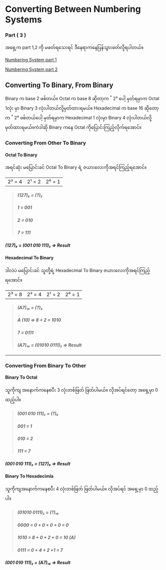 # Converting Between Numbering Systems

### Part ( 3 )

အရှေ့က part 1,2 ကို မဖတ်ရသေးရင် ဒီနေရာကနေပြန်သွားဖတ်လို့ရပါတယ်။​

[Numbering System part 1](https://github.com/aungsannphyo/Data-Structure-And-Algorithms/blob/main/2-number-systems/number-system-part-1.md)

[Numbering System part 2](https://github.com/aungsannphyo/Data-Structure-And-Algorithms/blob/main/2-number-systems/number-system-part-2.md)


## Converting To Binary, From Binary

Binary က base 2 ဖစ်တယ်။​ 
Octal က base 8 ဆိုတာ့က <sup>\*</sup> 2³ ပေါ့ မှတ်ရမှာက Octal 1လုံး မှာ Binary 3 လုံးပါတယ်လို့မှတ်ထားရမယ်။
Hexadecimal က base 16 ဆိုတော့က <sup>\*</sup> 2⁴ ဖစ်တယ်ပေါ့ မှတ်ရမှာက Hexadecimal 1 လုံးမှာ Binary 4 လုံးပါတယ်လို့မှတ်ထားရမယ်။ကဲဒါဆို Binary ကနေ Octal ကိုပြောင်းကြည့်လိုက်ရအောင်။

### Converting From Other To Binary

#### Octal To Binary
အရင်ဆုံး မပြောင်းခင် Octal To Binary ရဲ့ ဇယားလေးကိုအရင်ကြည့်ရအောင်။

|           |           |           |
|:---------:|:---------:|:---------:|
|2² = 4     |   2¹ = 2  |   2⁰ = 1  |

> ##### (127)₈ = (?)₂
> ##### 1 = 001
> ##### 2 = 010
> ##### 7 = 111
>
##### (127)₈ = (001 010 111)₂ => Result

#### Hexadecimal To Binary
ဒါလဲပဲ မပြောင်းခင် သူတို့ရဲ့ Hexadecimal To Binary ဇယားလေးကိုအရင်ကြည့်ရအောင်။

|           |           |           |           |
|:---------:|:---------:|:---------:|:----------|
| 2³ = 8    |   2² = 4  |  2¹ = 2   |   2⁰ = 1  |

> ##### (A7)₁₆ = (?)₂
> ##### A (10) => 8 + 2 = 1010
> ##### 7 = 0111
>
> ##### (A7)₁₆ = (01010 0111)₂ => Result

---

### Converting From Binary To Other

#### Binary To Octal
သူကိုကျ အနောက်ကနေစပီး 3 လုံးတစ်ဖြတ် ဖြတ်ပါမယ်။ လိုအပ်ရင်တော့ အရှေ့မှာ 0 ထည့်ပါ။

> ##### (001 010 111)₂ = (?)₈
> ##### 001 = 1
> ##### 010 = 2
> ##### 111 = 7
>
##### (001 010 111)₂ = (127)₈ => Result

#### Binary To Hexadecimla
သူကိုကျအနောက်ကနေစပီး 4 လုံးတစ်ဖြတ် ဖြတ်ပါမယ်။ လိုအပ်ရင် အရှေ့မှာ 0 ထည့်ပါ။

> ##### (01010 0111)₂ = (?)₁₆
> ##### 0000 = 0 + 0 + 0 + 0 = 0
> ##### 1010 = 8 + 0 + 2 + 0 = 10 (A)
> ##### 0111 = 0 + 4 + 2 +1 = 7
>
##### (001 010 111)₂ = (A7)₁₆ => Result
